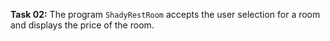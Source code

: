 **Task 02:**  The program `ShadyRestRoom` accepts the user selection for a room and displays the price of the room. 